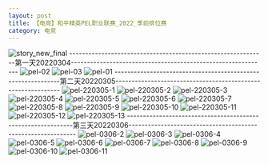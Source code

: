 ```yaml
---
layout: post
title: 【电竞】和平精英PEL职业联赛_2022_季前排位赛
category: 电竞
---
```

![story_new_final](http://rh8cub8wq.hd-bkt.clouddn.com/img/story_new_final_0322.png)
-------------------------------------------------------------第一天20220304-------------------------------------------------------------
![pel-02](http://rh8cub8wq.hd-bkt.clouddn.com/img/pel-2.jpg)
![pel-03](http://rh8cub8wq.hd-bkt.clouddn.com/img/pel-3.jpg)
![pel-01](http://rh8cub8wq.hd-bkt.clouddn.com/img/pel-1.jpg)
-------------------------------------------------------------第二天20220305-------------------------------------------------------------
![pel-220305-1](http://rh8cub8wq.hd-bkt.clouddn.com/img/pel-220305-1.png)
![pel-220305-2](http://rh8cub8wq.hd-bkt.clouddn.com/img/pel-220305-2.png)
![pel-220305-3](http://rh8cub8wq.hd-bkt.clouddn.com/img/pel-220305-3.png)
![pel-220305-4](http://rh8cub8wq.hd-bkt.clouddn.com/img/pel-220305-4.png)
![pel-220305-5](http://rh8cub8wq.hd-bkt.clouddn.com/img/pel-220305-5.png)
![pel-220305-6](http://rh8cub8wq.hd-bkt.clouddn.com/img/pel-220305-6.png)
![pel-220305-7](http://rh8cub8wq.hd-bkt.clouddn.com/img/pel-220305-7.png)
![pel-220305-8](http://rh8cub8wq.hd-bkt.clouddn.com/img/pel-220305-8.png)
![pel-220305-9](http://rh8cub8wq.hd-bkt.clouddn.com/img/pel-220305-9.png)
![pel-220305-10](http://rh8cub8wq.hd-bkt.clouddn.com/img/pel-220305-10.png)
![pel-220305-11](http://rh8cub8wq.hd-bkt.clouddn.com/img/pel-220305-11.png)
![pel-220305-12](http://rh8cub8wq.hd-bkt.clouddn.com/img/pel-220305-12.png)
![pel-220305-13](http://rh8cub8wq.hd-bkt.clouddn.com/img/pel-220305-13.png)
-------------------------------------------------------------第三天20220306-------------------------------------------------------------
![pel-0306-2](http://rh8cub8wq.hd-bkt.clouddn.com/img/pel-0306-2.png)
![pel-0306-3](http://rh8cub8wq.hd-bkt.clouddn.com/img/pel-0306-3.png)
![pel-0306-4](http://rh8cub8wq.hd-bkt.clouddn.com/img/pel-0306-4.png)
![pel-0306-5](http://rh8cub8wq.hd-bkt.clouddn.com/img/pel-0306-5.png)
![pel-0306-6](http://rh8cub8wq.hd-bkt.clouddn.com/img/pel-0306-6.png)
![pel-0306-7](http://rh8cub8wq.hd-bkt.clouddn.com/img/pel-0306-7.png)
![pel-0306-8](http://rh8cub8wq.hd-bkt.clouddn.com/img/pel-0306-8.png)
![pel-0306-9](http://rh8cub8wq.hd-bkt.clouddn.com/img/pel-0306-9.png)
![pel-0306-10](http://rh8cub8wq.hd-bkt.clouddn.com/img/pel-0306-10.png)
![pel-0306-11](http://rh8cub8wq.hd-bkt.clouddn.com/img/pel-0306-11.png)










  




